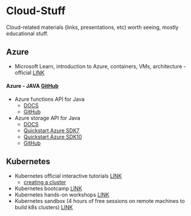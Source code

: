 # Cloud-Stuff

Cloud-related materials (links, presentations, etc) worth seeing, mostly educational stuff.

## Azure

 - Microsoft Learn, introduction to Azure, containers, VMs, architecture - official [LINK](https://docs.microsoft.com/en-us/learn/)

#### Azure - JAVA [GitHub](https://github.com/Azure?utf8=%E2%9C%93&q=&type=&language=java)
 - Azure functions API for Java 
   - [DOCS](https://docs.microsoft.com/en-us/azure/azure-functions/functions-reference-java)
   - [GitHub](https://github.com/Azure/azure-functions-java-library)
 - Azure storage API for Java 
   - [DOCS](https://docs.microsoft.com/en-us/java/api/overview/azure/storage?view=azure-java-stable)
   - [Quickstart Azure SDK7](https://docs.microsoft.com/en-us/azure/storage/blobs/storage-quickstart-blobs-java)
   - [Quickstart Azure SDK10](https://docs.microsoft.com/en-us/azure/storage/blobs/storage-quickstart-blobs-java-v10)
   - [GitHub](https://github.com/Azure/azure-storage-java)

## Kubernetes

 - Kubernetes official interactive tutorials [LINK](https://kubernetes.io/docs/tutorials/)
   - [creating a cluster](https://kubernetes.io/docs/tutorials/kubernetes-basics/create-cluster/cluster-interactive/)
 - Kubernetes bootcamp [LINK](https://kubernetesbootcamp.github.io/kubernetes-bootcamp/)
 - Kubernetes hands-on workshops [LINK](https://training.play-with-kubernetes.com/kubernetes-workshop/)
 - Kubernetes sandbox (4 hours of free sessions on remote machines to build k8s clusters) [LINK](https://labs.play-with-k8s.com/)
